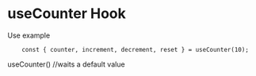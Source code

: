 # **useCounter Hook**

Use example

```
    const { counter, increment, decrement, reset } = useCounter(10);
```

useCounter() //waits a default value
